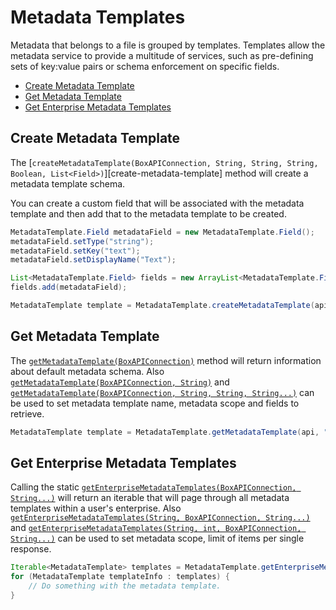 Metadata Templates
==================

Metadata that belongs to a file is grouped by templates. Templates allow the metadata service to provide a multitude of services, such as pre-defining sets of key:value pairs or schema enforcement on specific fields. 

* [Create Metadata Template](#create-metadata-template)
* [Get Metadata Template](#get-metadata-template)
* [Get Enterprise Metadata Templates](#get-enterprise-metadata-templates)

Create Metadata Template
------------------------
The [`createMetadataTemplate(BoxAPIConnection, String, String, String, Boolean, List<Field>)`][create-metadata-template] method will create a metadata
template schema.

You can create a custom field that will be associated with the metadata template and then add that to the metadata template to be created.

```java
MetadataTemplate.Field metadataField = new MetadataTemplate.Field();
metadataField.setType("string");
metadataField.setKey("text");
metadataField.setDisplayName("Text");

List<MetadataTemplate.Field> fields = new ArrayList<MetadataTemplate.Field>();
fields.add(metadataField);

MetadataTemplate template = MetadataTemplate.createMetadataTemplate(api, "enterprise", "CustomField", "Custom Field", false, fields);
```

[create-metadata-field]: http://opensource.box.com/box-java-sdk/javadoc/com/box/sdk/MetadataTemplate.html#createMetadataTemplate(com.box.sdk.BoxAPIConnection,%20java.lang.String,%20java.lang.String,%20java.lang.Boolean,%20java.lang.List)

Get Metadata Template
---------------------

The [`getMetadataTemplate(BoxAPIConnection)`][get-metadata-template-1] method will return information about default metadata schema.
Also [`getMetadataTemplate(BoxAPIConnection, String)`][get-metadata-template-2] and [`getMetadataTemplate(BoxAPIConnection, String, String, String...)`][get-metadata-template-3] can be used to set metadata template name, metadata scope and fields to retrieve.

```java
MetadataTemplate template = MetadataTemplate.getMetadataTemplate(api, "templateName");
```

[get-metadata-template-1]: http://opensource.box.com/box-java-sdk/javadoc/com/box/sdk/MetadataTemplate.html#getEnterpriseMetadataTemplates(com.box.sdk.BoxAPIConnection)
[get-metadata-template-2]: http://opensource.box.com/box-java-sdk/javadoc/com/box/sdk/MetadataTemplate.html#getEnterpriseMetadataTemplates(com.box.sdk.BoxAPIConnection,%20java.lang.String)
[get-metadata-template-3]: http://opensource.box.com/box-java-sdk/javadoc/com/box/sdk/MetadataTemplate.html#getEnterpriseMetadataTemplates(com.box.sdk.BoxAPIConnection,%20java.lang.String,%20java.lang.String,%20java.lang.String...)


Get Enterprise Metadata Templates
---------------------------------

Calling the static [`getEnterpriseMetadataTemplates(BoxAPIConnection, String...)`][get-enterprise-metadata-1] will
return an iterable that will page through all metadata templates within a user's enterprise.
Also [`getEnterpriseMetadataTemplates(String, BoxAPIConnection, String...)`][get-enterprise-metadata-2] and [`getEnterpriseMetadataTemplates(String, int, BoxAPIConnection, String...)`][get-enterprise-metadata-3] can be used to set metadata scope, limit of items per single response.

```java
Iterable<MetadataTemplate> templates = MetadataTemplate.getEnterpriseMetadataTemplates(BoxAPIConnection api);
for (MetadataTemplate templateInfo : templates) {
    // Do something with the metadata template.
}
```

[get-enterprise-metadata-1]: http://opensource.box.com/box-java-sdk/javadoc/com/box/sdk/MetadataTemplate.html#getEnterpriseMetadataTemplates(com.box.sdk.BoxAPIConnection,%20java.lang.String...)
[get-enterprise-metadata-2]: http://opensource.box.com/box-java-sdk/javadoc/com/box/sdk/MetadataTemplate.html#getEnterpriseMetadataTemplates(java.lang.String,%20com.box.sdk.BoxAPIConnection,%20java.lang.String...)
[get-enterprise-metadata-3]: http://opensource.box.com/box-java-sdk/javadoc/com/box/sdk/MetadataTemplate.html#getEnterpriseMetadataTemplates(java.lang.String,%20int,%20com.box.sdk.BoxAPIConnection,%20java.lang.String...)